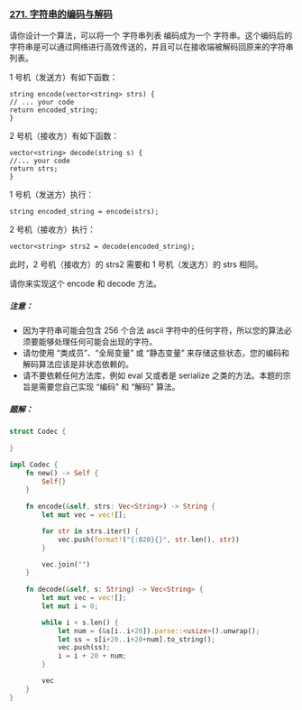 ### [271. 字符串的编码与解码](https://leetcode.cn/problems/encode-and-decode-strings/)
请你设计一个算法，可以将一个 字符串列表 编码成为一个 字符串。这个编码后的字符串是可以通过网络进行高效传送的，并且可以在接收端被解码回原来的字符串列表。

1 号机（发送方）有如下函数：
```
string encode(vector<string> strs) {
// ... your code
return encoded_string;
}
```

2 号机（接收方）有如下函数：
```
vector<string> decode(string s) {
//... your code
return strs;
}
```

1 号机（发送方）执行：
```
string encoded_string = encode(strs);
```

2 号机（接收方）执行：
```
vector<string> strs2 = decode(encoded_string);
```

此时，2 号机（接收方）的 strs2 需要和 1 号机（发送方）的 strs 相同。

请你来实现这个 encode 和 decode 方法。

##### 注意：
- 因为字符串可能会包含 256 个合法 ascii 字符中的任何字符，所以您的算法必须要能够处理任何可能会出现的字符。
- 请勿使用 “类成员”、“全局变量” 或 “静态变量” 来存储这些状态，您的编码和解码算法应该是非状态依赖的。
- 请不要依赖任何方法库，例如 eval 又或者是 serialize 之类的方法。本题的宗旨是需要您自己实现 “编码” 和 “解码” 算法。

##### 题解：
```rust
struct Codec {
	
}

impl Codec {
    fn new() -> Self {
        Self{}
    }
	
    fn encode(&self, strs: Vec<String>) -> String {
        let mut vec = vec![];

        for str in strs.iter() {
            vec.push(format!("{:020}{}", str.len(), str))
        }

        vec.join("")
    }
	
    fn decode(&self, s: String) -> Vec<String> {
        let mut vec = vec![];
        let mut i = 0;

        while i < s.len() {
            let num = (&s[i..i+20]).parse::<usize>().unwrap();
            let ss = s[i+20..i+20+num].to_string();
            vec.push(ss);
            i = i + 20 + num;
        }

        vec
    }
}

```

